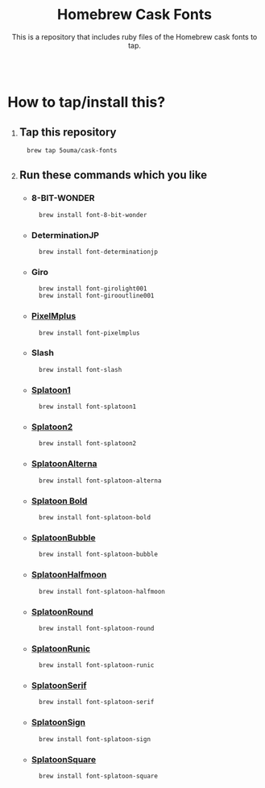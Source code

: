 <br>

<h1 align="center">Homebrew Cask Fonts</h1>
<p align="center">This is a repository that includes ruby files of the Homebrew cask fonts to tap.</p>

<br><br>

# How to tap/install this?

1.  ## Tap this repository

    ```shell
      brew tap 5ouma/cask-fonts
    ```

2.  ## Run these commands which you like

    -   ### 8-BIT-WONDER

        ```shell
          brew install font-8-bit-wonder
        ```

    -   ### DeterminationJP

        ```shell
          brew install font-determinationjp
        ```

    -   ### Giro

        ```shell
          brew install font-girolight001
          brew install font-girooutline001
        ```

    -   ### [PixelMplus](https://itouhiro.hatenablog.com/entry/20130602/font)

        ```shell
          brew install font-pixelmplus
        ```

    -   ### Slash

        ```shell
          brew install font-slash
        ```

    -   ### [Splatoon1](https://frozenpandaman.github.io/inkling.html)

        ```shell
          brew install font-splatoon1
        ```

    -   ### [Splatoon2](https://frozenpandaman.github.io/inkling.html)

        ```shell
          brew install font-splatoon2
        ```

    -   ### [SplatoonAlterna](https://twitter.com/ardnin_/status/1535737230949490695)

        ```shell
          brew install font-splatoon-alterna
        ```

    -   ### [Splatoon Bold](https://twitter.com/ardnin_/status/1535737230949490695)

        ```shell
          brew install font-splatoon-bold
        ```

    -   ### [SplatoonBubble](https://twitter.com/ardnin_/status/1535737230949490695)

        ```shell
          brew install font-splatoon-bubble
        ```

    -   ### [SplatoonHalfmoon](https://twitter.com/ardnin_/status/1535737230949490695)

        ```shell
          brew install font-splatoon-halfmoon
        ```

    -   ### [SplatoonRound](https://twitter.com/ardnin_/status/1535737230949490695)

        ```shell
          brew install font-splatoon-round
        ```

    -   ### [SplatoonRunic](https://twitter.com/ardnin_/status/1535737230949490695)

        ```shell
          brew install font-splatoon-runic
        ```

    -   ### [SplatoonSerif](https://twitter.com/ardnin_/status/1535737230949490695)

        ```shell
          brew install font-splatoon-serif
        ```

    -   ### [SplatoonSign](https://twitter.com/ardnin_/status/1535737230949490695)

        ```shell
          brew install font-splatoon-sign
        ```

    -   ### [SplatoonSquare](https://twitter.com/ardnin_/status/1535737230949490695)

        ```shell
          brew install font-splatoon-square
        ```
